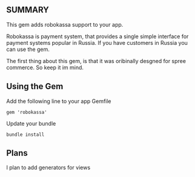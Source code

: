 SUMMARY
-------

This gem adds robokassa support to your app.

Robokassa is payment system, that provides a single simple interface for payment systems popular in Russia.
If you have customers in Russia you can use the gem.

The first thing about this gem, is that it was oribinally desgned for spree commerce. So keep it im mind. 


Using the Gem
-------------

Add the following line to your app Gemfile

    gem 'robokassa'

Update your bundle

    bundle install

Plans
-----

I plan to add generators for views
